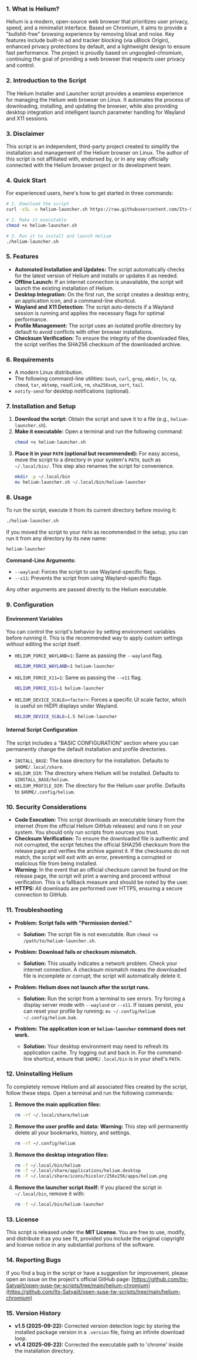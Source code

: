 
### 1. What is Helium?

Helium is a modern, open-source web browser that prioritizes user privacy, speed, and a minimalist interface. Based on Chromium, it aims to provide a "bullshit-free" browsing experience by removing bloat and noise. Key features include built-in ad and tracker blocking (via uBlock Origin), enhanced privacy protections by default, and a lightweight design to ensure fast performance. The project is proudly based on ungoogled-chromium, continuing the goal of providing a web browser that respects user privacy and control.

### 2. Introduction to the Script

The Helium Installer and Launcher script provides a seamless experience for managing the Helium web browser on Linux. It automates the process of downloading, installing, and updating the browser, while also providing desktop integration and intelligent launch parameter handling for Wayland and X11 sessions.

### 3. Disclaimer

This script is an independent, third-party project created to simplify the installation and management of the Helium browser on Linux. The author of this script is not affiliated with, endorsed by, or in any way officially connected with the Helium browser project or its development team.

### 4. Quick Start

For experienced users, here's how to get started in three commands:

```bash
# 1. Download the script
curl -sSL -o helium-launcher.sh https://raw.githubusercontent.com/Its-Satyajit/open-suse-tw-scripts/main/helium-chromium/update-helium-chromium.sh

# 2. Make it executable
chmod +x helium-launcher.sh

# 3. Run it to install and launch Helium
./helium-launcher.sh
```

### 5. Features

*   **Automated Installation and Updates:** The script automatically checks for the latest version of Helium and installs or updates it as needed.
*   **Offline Launch:** If an internet connection is unavailable, the script will launch the existing installation of Helium.
*   **Desktop Integration:** On the first run, the script creates a desktop entry, an application icon, and a command-line shortcut.
*   **Wayland and X11 Detection:** The script auto-detects if a Wayland session is running and applies the necessary flags for optimal performance.
*   **Profile Management:** The script uses an isolated profile directory by default to avoid conflicts with other browser installations.
*   **Checksum Verification:** To ensure the integrity of the downloaded files, the script verifies the SHA256 checksum of the downloaded archive.

### 6. Requirements

*   A modern Linux distribution.
*   The following command-line utilities: `bash`, `curl`, `grep`, `mkdir`, `ln`, `cp`, `chmod`, `tar`, `mktemp`, `readlink`, `rm`, `sha256sum`, `sort`, `tail`.
*   `notify-send` for desktop notifications (optional).

### 7. Installation and Setup

1.  **Download the script:** Obtain the script and save it to a file (e.g., `helium-launcher.sh`).
2.  **Make it executable:** Open a terminal and run the following command:
    ```bash
    chmod +x helium-launcher.sh
    ```
3.  **Place it in your `PATH` (optional but recommended):** For easy access, move the script to a directory in your system's `PATH`, such as `~/.local/bin/`. This step also renames the script for convenience.
    ```bash
    mkdir -p ~/.local/bin
    mv helium-launcher.sh ~/.local/bin/helium-launcher
    ```

### 8. Usage

To run the script, execute it from its current directory before moving it:

```bash
./helium-launcher.sh
```

If you moved the script to your `PATH` as recommended in the setup, you can run it from any directory by its new name:

```bash
helium-launcher
```

**Command-Line Arguments:**

*   `--wayland`: Forces the script to use Wayland-specific flags.
*   `--x11`: Prevents the script from using Wayland-specific flags.

Any other arguments are passed directly to the Helium executable.

### 9. Configuration

#### Environment Variables

You can control the script's behavior by setting environment variables before running it. This is the recommended way to apply custom settings without editing the script itself.

*   `HELIUM_FORCE_WAYLAND=1`: Same as passing the `--wayland` flag.
    ```bash
    HELIUM_FORCE_WAYLAND=1 helium-launcher
    ```
*   `HELIUM_FORCE_X11=1`: Same as passing the `--x11` flag.
    ```bash
    HELIUM_FORCE_X11=1 helium-launcher
    ```
*   `HELIUM_DEVICE_SCALE=<factor>`: Forces a specific UI scale factor, which is useful on HiDPI displays under Wayland.
    ```bash
    HELIUM_DEVICE_SCALE=1.5 helium-launcher
    ```

#### Internal Script Configuration

The script includes a "BASIC CONFIGURATION" section where you can permanently change the default installation and profile directories.

*   `INSTALL_BASE`: The base directory for the installation. Defaults to `$HOME/.local/share`.
*   `HELIUM_DIR`: The directory where Helium will be installed. Defaults to `$INSTALL_BASE/helium`.
*   `HELIUM_PROFILE_DIR`: The directory for the Helium user profile. Defaults to `$HOME/.config/helium`.

### 10. Security Considerations

*   **Code Execution:** This script downloads an executable binary from the internet (from the official Helium GitHub releases) and runs it on your system. You should only run scripts from sources you trust.
*   **Checksum Verification:** To ensure the downloaded file is authentic and not corrupted, the script fetches the official SHA256 checksum from the release page and verifies the archive against it. If the checksums do not match, the script will exit with an error, preventing a corrupted or malicious file from being installed.
*   **Warning:** In the event that an official checksum cannot be found on the release page, the script will print a warning and proceed without verification. This is a fallback measure and should be noted by the user.
*   **HTTPS:** All downloads are performed over HTTPS, ensuring a secure connection to GitHub.

### 11. Troubleshooting

*   **Problem: Script fails with "Permission denied."**
    *   **Solution:** The script file is not executable. Run `chmod +x /path/to/helium-launcher.sh`.

*   **Problem: Download fails or checksum mismatch.**
    *   **Solution:** This usually indicates a network problem. Check your internet connection. A checksum mismatch means the downloaded file is incomplete or corrupt; the script will automatically delete it.

*   **Problem: Helium does not launch after the script runs.**
    *   **Solution:** Run the script from a terminal to see errors. Try forcing a display server mode with `--wayland` or `--x11`. If issues persist, you can reset your profile by running: `mv ~/.config/helium ~/.config/helium.bak`.

*   **Problem: The application icon or `helium-launcher` command does not work.**
    *   **Solution:** Your desktop environment may need to refresh its application cache. Try logging out and back in. For the command-line shortcut, ensure that `$HOME/.local/bin` is in your shell's `PATH`.

### 12. Uninstalling Helium

To completely remove Helium and all associated files created by the script, follow these steps. Open a terminal and run the following commands:

1.  **Remove the main application files:**
    ```bash
    rm -rf ~/.local/share/helium
    ```

2.  **Remove the user profile and data:**
    **Warning:** This step will permanently delete all your bookmarks, history, and settings.
    ```bash
    rm -rf ~/.config/helium
    ```

3.  **Remove the desktop integration files:**
    ```bash
    rm -f ~/.local/bin/helium
    rm -f ~/.local/share/applications/helium.desktop
    rm -f ~/.local/share/icons/hicolor/256x256/apps/helium.png
    ```

4.  **Remove the launcher script itself:**
    If you placed the script in `~/.local/bin`, remove it with:
    ```bash
    rm -f ~/.local/bin/helium-launcher
    ```

### 13. License

This script is released under the **MIT License**. You are free to use, modify, and distribute it as you see fit, provided you include the original copyright and license notice in any substantial portions of the software.

### 14. Reporting Bugs

If you find a bug in the script or have a suggestion for improvement, please open an issue on the project's official GitHub page:
[https://github.com/Its-Satyajit/open-suse-tw-scripts/tree/main/helium-chromium](https://github.com/Its-Satyajit/open-suse-tw-scripts/tree/main/helium-chromium)

### 15. Version History

*   **v1.5 (2025-09-22):** Corrected version detection logic by storing the installed package version in a `.version` file, fixing an infinite download loop.
*   **v1.4 (2025-09-22):** Corrected the executable path to 'chrome' inside the installation directory.